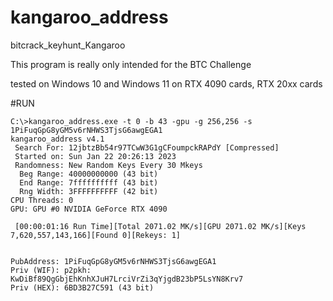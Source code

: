 # kangaroo_address
bitcrack_keyhunt_Kangaroo

This program is really only intended for the BTC Challenge

tested on Windows 10 and Windows 11 on RTX 4090 cards, RTX 20xx cards



#RUN

```
C:\>kangaroo_address.exe -t 0 -b 43 -gpu -g 256,256 -s 1PiFuqGpG8yGM5v6rNHWS3TjsG6awgEGA1
kangaroo_address v4.1
 Search For: 12jbtzBb54r97TCwW3G1gCFoumpckRAPdY [Compressed]
 Started on: Sun Jan 22 20:26:13 2023
 Randomness: New Random Keys Every 30 Mkeys
  Beg Range: 40000000000 (43 bit)
  End Range: 7ffffffffff (43 bit)
  Rng Width: 3FFFFFFFFFF (42 bit)
CPU Threads: 0
GPU: GPU #0 NVIDIA GeForce RTX 4090
 
 [00:00:01:16 Run Time][Total 2071.02 MK/s][GPU 2071.02 MK/s][Keys 7,620,557,143,166][Found 0][Rekeys: 1]


PubAddress: 1PiFuqGpG8yGM5v6rNHWS3TjsG6awgEGA1
Priv (WIF): p2pkh: KwDiBf89QgGbjEhKnhXJuH7LrciVrZi3qYjgdB23bP5LsYN8Krv7
Priv (HEX): 6BD3B27C591 (43 bit)
```
